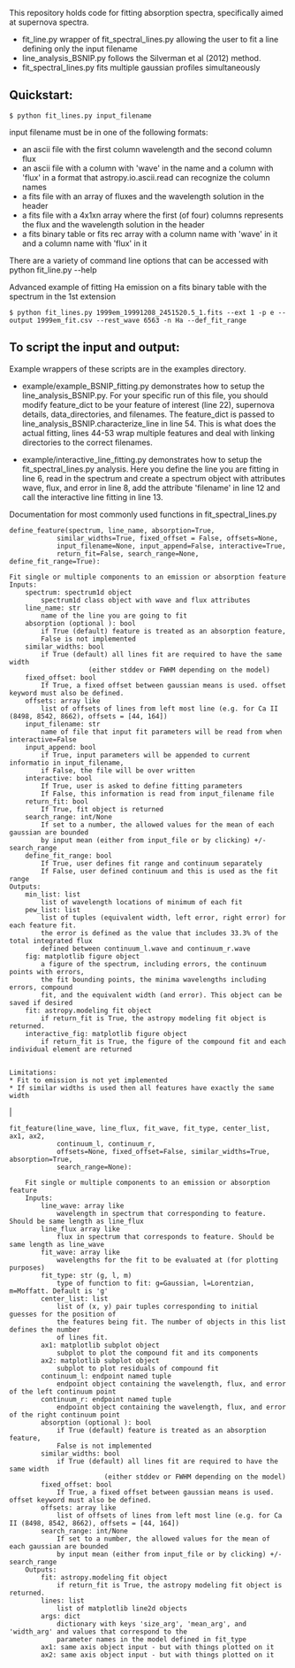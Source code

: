 This repository holds code for fitting absorption spectra, specifically aimed
at supernova spectra.

* fit\_line.py wrapper of fit\_spectral\_lines.py allowing the user to fit a line defining only the input filename
* line\_analysis\_BSNIP.py follows the Silverman et al (2012) method. 
* fit\_spectral\_lines.py fits multiple gaussian profiles simultaneously

Quickstart:
-----------
```  
$ python fit_lines.py input_filename
```
input filename must be in one of the following formats:
* an ascii file with the first column wavelength and the second column flux
* an ascii file with a column with 'wave' in the name and a column with 'flux' in a format that astropy.io.ascii.read can recognize the column names
* a fits file with an array of fluxes and the wavelength solution in the header
* a fits file with a 4x1xn array where the first (of four) columns represents the flux and the wavelength solution in the header
* a fits binary table or fits rec array with a column name with 'wave' in it and a column name with 'flux' in it

There are a variety of command line options that can be accessed with python fit\_line.py --help

Advanced example of fitting Ha emission on a fits binary table with the spectrum in the 1st extension
```
$ python fit_lines.py 1999em_19991208_2451520.5_1.fits --ext 1 -p e --output 1999em_fit.csv --rest_wave 6563 -n Ha --def_fit_range
```

To script the input and output:
-------------------------------

Example wrappers of these scripts are in the examples directory. 

* example/example\_BSNIP\_fitting.py demonstrates how to setup the line\_analysis\_BSNIP.py. 
For your specific run of this file, you should modify feature_dict to be 
your feature of interest (line 22), supernova details, data\_directories, and filenames.
The feature\_dict is passed to line\_analysis\_BSNIP.characterize\_line in line 54. 
This is what does the actual fitting, lines 44-53 wrap multiple features and deal
with linking directories to the correct filenames.

* example/interactive\_line\_fitting.py demonstrates how to setup the fit\_spectral\_lines.py analysis.
Here you define the line you are fitting in line 6, read in the spectrum and create a spectrum
object with attributes wave, flux, and error in line 8, add the attribute 'filename' in line 12
and call the interactive line fitting in line 13.

Documentation for most commonly used functions in fit\_spectral\_lines.py

    define_feature(spectrum, line_name, absorption=True, 
                similar_widths=True, fixed_offset = False, offsets=None,
                input_filename=None, input_append=False, interactive=True,
                return_fit=False, search_range=None, define_fit_range=True):
    
    Fit single or multiple components to an emission or absorption feature  
    Inputs:   
        spectrum: spectrum1d object  
            spectrum1d class object with wave and flux attributes  
        line_name: str  
            name of the line you are going to fit  
        absorption (optional ): bool  
            if True (default) feature is treated as an absorption feature,   
            False is not implemented  
        similar_widths: bool  
            if True (default) all lines fit are required to have the same width  
                        (either stddev or FWHM depending on the model)  
        fixed_offset: bool  
            If True, a fixed offset between gaussian means is used. offset keyword must also be defined.  
        offsets: array like  
            list of offsets of lines from left most line (e.g. for Ca II (8498, 8542, 8662), offsets = [44, 164])  
        input_filename: str  
            name of file that input fit parameters will be read from when interactive=False  
        input_append: bool  
            if True, input parameters will be appended to current informatio in input_filename,   
            if False, the file will be over written  
        interactive: bool  
            If True, user is asked to define fitting parameters  
            If False, this information is read from input_filename file  
        return_fit: bool  
            If True, fit object is returned  
        search_range: int/None  
            If set to a number, the allowed values for the mean of each gaussian are bounded  
            by input mean (either from input_file or by clicking) +/- search_range  
        define_fit_range: bool  
            If True, user defines fit range and continuum separately  
            If False, user defined continuum and this is used as the fit range  
    Outputs:  
        min_list: list  
            list of wavelength locations of minimum of each fit  
        pew_list: list  
            list of tuples (equivalent width, left error, right error) for each feature fit.  
            the error is defined as the value that includes 33.3% of the total integrated flux   
            defined between continuum_l.wave and continuum_r.wave  
        fig: matplotlib figure object  
            a figure of the spectrum, including errors, the continuum points with errors,   
            the fit bounding points, the minima wavelengths including errors, compound  
            fit, and the equivalent width (and error). This object can be saved if desired  
        fit: astropy.modeling fit object  
            if return_fit is True, the astropy modeling fit object is returned.  
        interactive_fig: matplotlib figure object  
            if return_fit is True, the figure of the compound fit and each individual element are returned  

    
    Limitations:  
    * Fit to emission is not yet implemented  
    * If similar widths is used then all features have exactly the same width  
|  

    fit_feature(line_wave, line_flux, fit_wave, fit_type, center_list, ax1, ax2,   
                continuum_l, continuum_r,  
                offsets=None, fixed_offset=False, similar_widths=True, absorption=True,  
                search_range=None):
        
        Fit single or multiple components to an emission or absorption feature  
        Inputs:  
            line_wave: array like  
                wavelength in spectrum that corresponding to feature. Should be same length as line_flux  
            line_flux array like  
                flux in spectrum that corresponds to feature. Should be same length as line_wave  
            fit_wave: array like  
                wavelengths for the fit to be evaluated at (for plotting purposes)  
            fit_type: str (g, l, m)  
                type of function to fit: g=Gaussian, l=Lorentzian, m=Moffatt. Default is 'g'  
            center_list: list  
                list of (x, y) pair tuples corresponding to initial guesses for the position of   
                the features being fit. The number of objects in this list defines the number  
                of lines fit.  
            ax1: matplotlib subplot object  
                subplot to plot the compound fit and its components  
            ax2: matplotlib subplot object  
                subplot to plot residuals of compound fit  
            continuum_l: endpoint named tuple  
                endpoint object containing the wavelength, flux, and error of the left continuum point   
            continuum_r: endpoint named tuple  
                endpoint object containing the wavelength, flux, and error of the right continuum point  
            absorption (optional ): bool  
                if True (default) feature is treated as an absorption feature,   
                False is not implemented  
            similar_widths: bool  
                if True (default) all lines fit are required to have the same width  
                            (either stddev or FWHM depending on the model)  
            fixed_offset: bool  
                If True, a fixed offset between gaussian means is used. offset keyword must also be defined.  
            offsets: array like  
                list of offsets of lines from left most line (e.g. for Ca II (8498, 8542, 8662), offsets = [44, 164])  
            search_range: int/None  
                If set to a number, the allowed values for the mean of each gaussian are bounded  
                by input mean (either from input_file or by clicking) +/- search_range  
        Outputs:  
            fit: astropy.modeling fit object  
                if return_fit is True, the astropy modeling fit object is returned.  
            lines: list  
                list of matplotlib line2d objects  
            args: dict  
                dictionary with keys 'size_arg', 'mean_arg', and 'width_arg' and values that correspond to the  
                parameter names in the model defined in fit_type  
            ax1: same axis object input - but with things plotted on it  
            ax2: same axis object input - but with things plotted on it  
            

              
        

